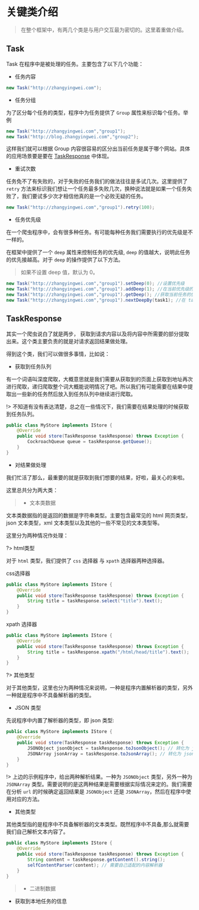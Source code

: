 # 关键类介绍

> 在整个框架中，有两几个类是与用户交互最为密切的。这里着重做介绍。

## Task

Task 在程序中是被处理的任务。主要包含了以下几个功能：

* 任务内容

```java
new Task("http://zhangyingwei.com");
```

* 任务分组

为了区分每个任务的类型，程序中为任务提供了 `Group` 属性来标识每个任务。举例

```java
new Task("http://zhangyingwei.com","group1");
new Task("http://blog.zhangyingwei.com","group2");
```

这样我们就可以根据 Group 内容很容易的区分出当前任务是属于哪个网站。具体的应用场景要是要在 [TaskResponse](#TaskResponse) 中体现。

* 重试次数

任务免不了有失败的，对于失败的任务我们的做法往往是多试几次。这里提供了 `retry` 方法来标识我们想让一个任务最多失败几次，换种说法就是如果一个任务失败了，我们要试多少次才相信他真的是一个必败无疑的任务。

```java
new Task("http://zhangyingwei.com","group1").retry(100);
```

* 任务优先级

在一个爬虫程序中，会有很多种任务。有可能每种任务我们需要执行的优先级是不一样的。

在框架中提供了一个 `deep` 属性来控制任务的优先级, `deep` 的值越大，说明此任务的优先接越高。对于 `deep` 的操作提供了以下方法。

> 如果不设置 deep 值，默认为 0。

```java
new Task("http://zhangyingwei.com","group1").setDeep(0); //设置优先级
new Task("http://zhangyingwei.com","group1").addDeep(1); //在当前优先级的基础上加 1
new Task("http://zhangyingwei.com","group1").getDeep(); //获取当前任务的优先级
new Task("http://zhangyingwei.com","group1").nextDeepBy(task1); //在 task1 的优先级基础上加 1
```

## TaskResponse

其实一个爬虫说白了就是两步， 获取到请求内容以及将内容中所需要的部分提取出来。这个类主要负责的就是对请求返回结果做处理。

得到这个类，我们可以做很多事情，比如说：

* 获取到任务队列

有一个词语叫深度爬取，大概意思就是我们需要从获取到的页面上获取到地址再次进行爬取，递归爬取整个词大概能说明情况了吧。所以我们有可能需要在结果中提取出一些新的任务然后放入到任务队列中继续进行爬取。

!> 不知道有没有表达清楚，总之在一些情况下，我们需要在结果处理的时候获取到任务队列。

```java
public class MyStore implements IStore {
    @Override
    public void store(TaskResponse taskResponse) throws Exception {
        CockroachQueue queue = taskResponse.getQueue();
    }
}
```

* 对结果做处理

我们忙活了那么，最重要的就是获取到我们想要的结果，好啦，最关心的来啦。

这里总共分为两大类：

> * 文本类数据

文本类数据指的是返回的数据是字符串类型。主要包含最常见的 html 网页类型，json 文本类型，xml 文本类型以及其他的一些不常见的文本类型等。

这里分为两种情况作处理：

?> html类型

对于 `html` 类型，我们提供了 `css` 选择器 与 `xpath` 选择器两种选择器。

css选择器

```java
public class MyStore implements IStore {
    @Override
    public void store(TaskResponse taskResponse) throws Exception {
        String title = taskResponse.select("title").text();
    }
}
```

xpath 选择器

```java
public class MyStore implements IStore {
    @Override
    public void store(TaskResponse taskResponse) throws Exception {
        String title = taskResponse.xpath("/html/head/title").text();
    }
}
```

?> 其他类型

对于其他类型，这里也分为两种情况来说明，一种是程序内置解析器的类型，另外一种就是程序中不具备解析器的类型。

  * JSON 类型

先说程序中内置了解析器的类型，即 json 类型:

```java
public class MyStore implements IStore {
    @Override
    public void store(TaskResponse taskResponse) throws Exception {
        JSONObject jsonObject = taskResponse.toJsonObject(); // 转化为 json 对象
        JSONArray jsonArray = taskResponse.toJsonArray(); // 转化为 json 数组
    }
}
```

!> 上边的示例程序中，给出两种解析结果。一种为 `JSONObject` 类型，另外一种为 `JSONArray` 类型。需要说明的是这两种结果是需要根据实际情况来定的。我们需要在分析 `url` 的时候确定返回结果是 `JSONObject` 还是 `JSONArray`，然后在程序中使用对应的方法。

  * 其他类型

  其他类型指的是程序中不具备解析器的文本类型。既然程序中不具备,那么就需要我们自己解析文本内容了。

```java
public class MyStore implements IStore {
    @Override
    public void store(TaskResponse taskResponse) throws Exception {
        String content = taskResponse.getContent().string();
        selfContentParser(content); // 需要自己适配的内容解析器
    }
}
```

> * 二进制数据


* 获取到本地任务的信息